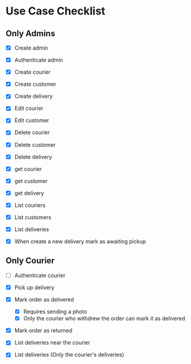 # Use Case Checklist

## Only Admins

- [x] Create admin
- [x] Authenticate admin

- [x] Create courier
- [x] Create customer
- [x] Create delivery

- [x] Edit courier
- [x] Edit customer

- [x] Delete courier
- [x] Delete customer
- [x] Delete delivery

- [x] get courier
- [x] get customer
- [x] get delivery

- [x] List couriers
- [x] List customers
- [x] List deliveries

- [x] When create a new delivery mark as awaiting pickup

## Only Courier

- [ ] Authenticate courier
- [x] Pick up delivery

- [x] Mark order as delivered
  - [x] Requires sending a photo
  - [x] Only the courier who withdrew the order can mark it as delivered

- [x] Mark order as returned
- [x] List deliveries near the courier
- [x] List deliveries (Only the courier's deliveries)

